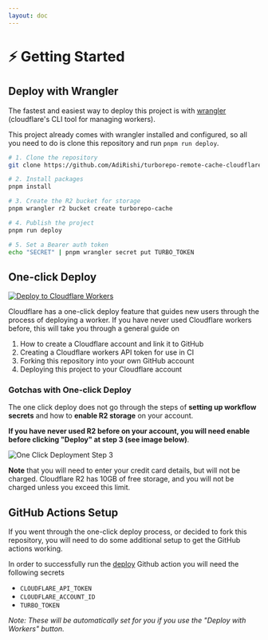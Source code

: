 ```yaml
---
layout: doc
---
```


# ⚡️ Getting Started

## Deploy with Wrangler

The fastest and easiest way to deploy this project is with [wrangler](https://developers.cloudflare.com/workers/wrangler/) (cloudflare's CLI tool for managing workers).

This project already comes with wrangler installed and configured, so all you need to do is clone this repository and run `pnpm run deploy`.

```sh
# 1. Clone the repository
git clone https://github.com/AdiRishi/turborepo-remote-cache-cloudflare.git

# 2. Install packages
pnpm install

# 3. Create the R2 bucket for storage
pnpm wrangler r2 bucket create turborepo-cache

# 4. Publish the project
pnpm run deploy

# 5. Set a Bearer auth token
echo "SECRET" | pnpm wrangler secret put TURBO_TOKEN
```

## One-click Deploy

[![Deploy to Cloudflare Workers](https://deploy.workers.cloudflare.com/button)](https://deploy.workers.cloudflare.com/?url=https://github.com/AdiRishi/turborepo-remote-cache-cloudflare)

Cloudflare has a one-click deploy feature that guides new users through the process of deploying a worker. If you have never used Cloudflare workers before, this will take you through a general guide on

1. How to create a Cloudflare account and link it to GitHub
2. Creating a Cloudflare workers API token for use in CI
3. Forking this repository into your own GitHub account
4. Deploying this project to your Cloudflare account

### Gotchas with One-click Deploy

The one click deploy does not go through the steps of **setting up workflow secrets** and how to **enable R2 storage** on your account.

**If you have never used R2 before on your account, you will need enable before clicking "Deploy" at step 3 (see image below)**.

![One Click Deployment Step 3](https://public-assets.turborepo-remote-cache.dev/images/one-click-deploy-preview-step-3.png)

**Note** that you will need to enter your credit card details, but will not be charged. Cloudflare R2 has 10GB of free storage, and you will not be charged unless you exceed this limit.

## GitHub Actions Setup

If you went through the one-click deploy process, or decided to fork this repository, you will need to do some additional setup to get the GitHub actions working.

In order to successfully run the [deploy](https://github.com/AdiRishi/turborepo-remote-cache-cloudflare/blob/master/.github/workflows/deploy.yml) Github action you will need the following secrets

-   `CLOUDFLARE_API_TOKEN`
-   `CLOUDFLARE_ACCOUNT_ID`
-   `TURBO_TOKEN`

_Note: These will be automatically set for you if you use the "Deploy with Workers" button._
